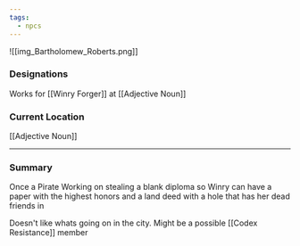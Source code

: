 ```yaml
---
tags:
  - npcs
---
```

![[img_Bartholomew_Roberts.png]]

### Designations
Works for [[Winry Forger]] at [[Adjective Noun]]

### Current Location
[[Adjective Noun]]

___
### Summary
Once a Pirate
Working on stealing a blank diploma so Winry can have a paper with the highest honors and a land deed with a hole that has her dead friends in

Doesn't like whats going on in the city. Might be a possible [[Codex Resistance]] member